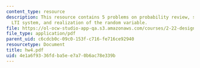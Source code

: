 ```yaml
---
content_type: resource
description: This resource contains 5 problems on probability review, stationary process,
  LTI system, and realization of the random variable.
file: https://ol-ocw-studio-app-qa.s3.amazonaws.com/courses/2-22-design-principles-for-ocean-vehicles-13-42-spring-2005/4e1a6f9336fdba5ee7a70b6ac78e339b_hw4.pdf
file_type: application/pdf
parent_uid: c6cdcb0c-09c0-153f-c716-fe716ce92940
resourcetype: Document
title: hw4.pdf
uid: 4e1a6f93-36fd-ba5e-e7a7-0b6ac78e339b
---
```

